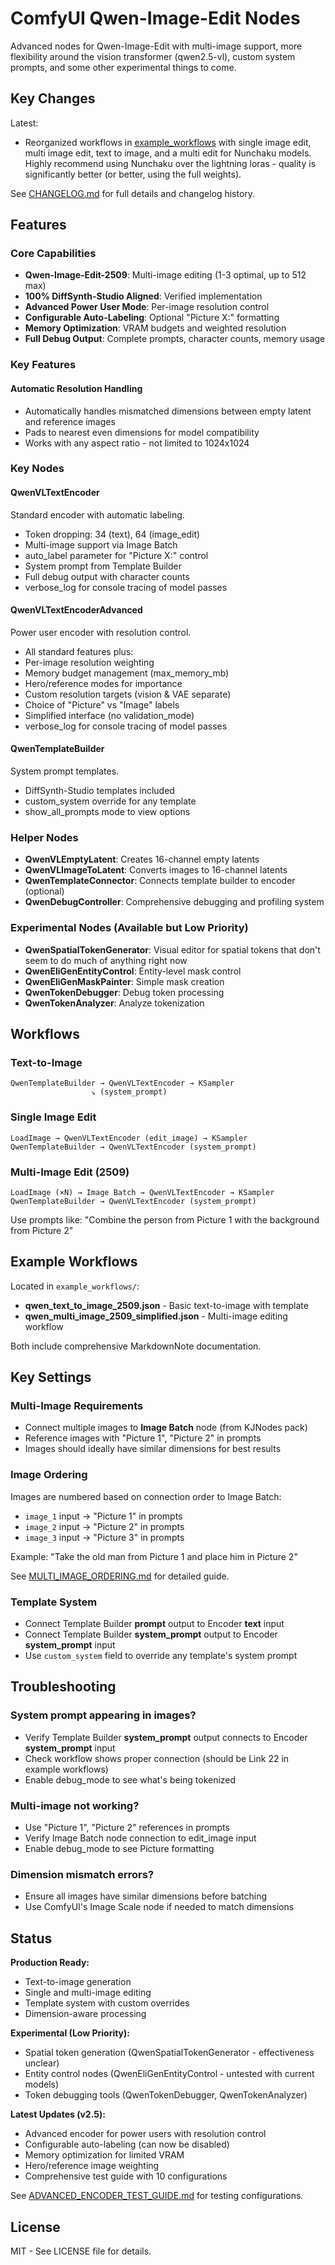 # ComfyUI Qwen-Image-Edit Nodes

Advanced nodes for Qwen-Image-Edit with multi-image support, more flexibility around the vision transformer (qwen2.5-vl), custom system prompts, and some other experimental things to come.

## Key Changes
Latest:
- Reorganized workflows in [example_workflows](example_workflows) with single image edit, multi image edit, text to image, and a multi edit for Nunchaku models. Highly recommend using Nunchaku over the lightning loras - quality is significantly better (or better, using the full weights).

See [CHANGELOG.md](CHANGELOG.md) for full details and changelog history.

## Features

### Core Capabilities
- **Qwen-Image-Edit-2509**: Multi-image editing (1-3 optimal, up to 512 max)
- **100% DiffSynth-Studio Aligned**: Verified implementation
- **Advanced Power User Mode**: Per-image resolution control
- **Configurable Auto-Labeling**: Optional "Picture X:" formatting
- **Memory Optimization**: VRAM budgets and weighted resolution
- **Full Debug Output**: Complete prompts, character counts, memory usage

### Key Features

#### Automatic Resolution Handling
- Automatically handles mismatched dimensions between empty latent and reference images
- Pads to nearest even dimensions for model compatibility
- Works with any aspect ratio - not limited to 1024x1024

### Key Nodes

#### QwenVLTextEncoder
Standard encoder with automatic labeling.
- Token dropping: 34 (text), 64 (image_edit)
- Multi-image support via Image Batch
- auto_label parameter for "Picture X:" control
- System prompt from Template Builder
- Full debug output with character counts
- verbose_log for console tracing of model passes

#### QwenVLTextEncoderAdvanced
Power user encoder with resolution control.
- All standard features plus:
- Per-image resolution weighting
- Memory budget management (max_memory_mb)
- Hero/reference modes for importance
- Custom resolution targets (vision & VAE separate)
- Choice of "Picture" vs "Image" labels
- Simplified interface (no validation_mode)
- verbose_log for console tracing of model passes

#### QwenTemplateBuilder
System prompt templates.
- DiffSynth-Studio templates included
- custom_system override for any template
- show_all_prompts mode to view options

### Helper Nodes
- **QwenVLEmptyLatent**: Creates 16-channel empty latents
- **QwenVLImageToLatent**: Converts images to 16-channel latents
- **QwenTemplateConnector**: Connects template builder to encoder (optional)
- **QwenDebugController**: Comprehensive debugging and profiling system

### Experimental Nodes (Available but Low Priority)
- **QwenSpatialTokenGenerator**: Visual editor for spatial tokens that don't seem to do much of anything right now
- **QwenEliGenEntityControl**: Entity-level mask control
- **QwenEliGenMaskPainter**: Simple mask creation
- **QwenTokenDebugger**: Debug token processing
- **QwenTokenAnalyzer**: Analyze tokenization

## Workflows

### Text-to-Image
```
QwenTemplateBuilder → QwenVLTextEncoder → KSampler
                  ↘ (system_prompt)
```

### Single Image Edit
```
LoadImage → QwenVLTextEncoder (edit_image) → KSampler
QwenTemplateBuilder → QwenVLTextEncoder (system_prompt)
```

### Multi-Image Edit (2509)
```
LoadImage (×N) → Image Batch → QwenVLTextEncoder → KSampler
QwenTemplateBuilder → QwenVLTextEncoder (system_prompt)
```

Use prompts like: "Combine the person from Picture 1 with the background from Picture 2"

## Example Workflows

Located in `example_workflows/`:
- **qwen_text_to_image_2509.json** - Basic text-to-image with template
- **qwen_multi_image_2509_simplified.json** - Multi-image editing workflow

Both include comprehensive MarkdownNote documentation.

## Key Settings

### Multi-Image Requirements
- Connect multiple images to **Image Batch** node (from KJNodes pack)
- Reference images with "Picture 1", "Picture 2" in prompts
- Images should ideally have similar dimensions for best results

### Image Ordering
Images are numbered based on connection order to Image Batch:
- `image_1` input → "Picture 1" in prompts
- `image_2` input → "Picture 2" in prompts
- `image_3` input → "Picture 3" in prompts

Example: "Take the old man from Picture 1 and place him in Picture 2"

See [MULTI_IMAGE_ORDERING.md](MULTI_IMAGE_ORDERING.md) for detailed guide.

### Template System
- Connect Template Builder **prompt** output to Encoder **text** input
- Connect Template Builder **system_prompt** output to Encoder **system_prompt** input
- Use `custom_system` field to override any template's system prompt

## Troubleshooting

### System prompt appearing in images?
- Verify Template Builder **system_prompt** output connects to Encoder **system_prompt** input
- Check workflow shows proper connection (should be Link 22 in example workflows)
- Enable debug_mode to see what's being tokenized

### Multi-image not working?
- Use "Picture 1", "Picture 2" references in prompts
- Verify Image Batch node connection to edit_image input
- Enable debug_mode to see Picture formatting

### Dimension mismatch errors?
- Ensure all images have similar dimensions before batching
- Use ComfyUI's Image Scale node if needed to match dimensions

## Status

**Production Ready:**
- Text-to-image generation
- Single and multi-image editing
- Template system with custom overrides
- Dimension-aware processing

**Experimental (Low Priority):**
- Spatial token generation (QwenSpatialTokenGenerator - effectiveness unclear)
- Entity control nodes (QwenEliGenEntityControl - untested with current models)
- Token debugging tools (QwenTokenDebugger, QwenTokenAnalyzer)

**Latest Updates (v2.5):**
- Advanced encoder for power users with resolution control
- Configurable auto-labeling (can now be disabled)
- Memory optimization for limited VRAM
- Hero/reference image weighting
- Comprehensive test guide with 10 configurations

See [ADVANCED_ENCODER_TEST_GUIDE.md](ADVANCED_ENCODER_TEST_GUIDE.md) for testing configurations.

## License

MIT - See LICENSE file for details.
